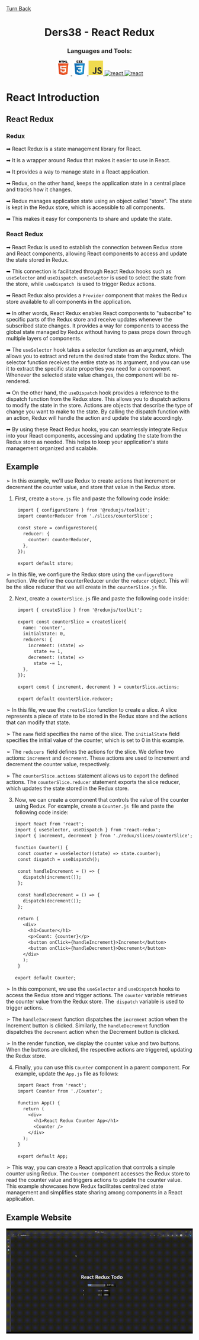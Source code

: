 [Turn Back](../../../)

<h1 align="center">Ders38 - React Redux</h1>

<h3 align="center">Languages and Tools:</h3>
<p align="center"><a href="https://www.w3.org/html/" target="_blank" rel="noreferrer"> <img src="https://raw.githubusercontent.com/devicons/devicon/master/icons/html5/html5-original-wordmark.svg" alt="html5" width="40" height="40"/> </a> <a href="https://www.w3schools.com/css/" target="_blank" rel="noreferrer"> <img src="https://raw.githubusercontent.com/devicons/devicon/master/icons/css3/css3-original-wordmark.svg" alt="css3" width="40" height="40"/> </a> <a href="https://developer.mozilla.org/en-US/docs/Web/JavaScript" target="_blank" rel="noreferrer"> <img src="https://raw.githubusercontent.com/devicons/devicon/master/icons/javascript/javascript-original.svg" alt="javascript" width="40" height="40"/> </a> <a href="https://reactjs.org/" target="_blank"> <img src="https://upload.wikimedia.org/wikipedia/commons/thumb/4/47/React.svg/1200px-React.svg.png" alt="react" width="33" height="35"/> </a> <a href="https://reactjs.org/" target="_blank"> <img src="https://stickykart.com/wp-content/uploads/2020/11/redux-450x450.png" alt="react" width="35" height="35"/> </a> </p>

# React Introduction

## React Redux

### Redux

&#10145; React Redux is a state management library for React.

&#10145; It is a wrapper around Redux that makes it easier to use in React.

&#10145; It provides a way to manage state in a React application.

&#10145; Redux, on the other hand, keeps the application state in a central place and tracks how it changes.

&#10145; Redux manages application state using an object called "store". The state is kept in the Redux store, which is accessible to all components.

&#10145; This makes it easy for components to share and update the state.

### React Redux

&#10145; React Redux is used to establish the connection between Redux store and React components, allowing React components to access and update the state stored in Redux. 

&#10145; This connection is facilitated through React Redux hooks such as ``useSelector`` and ``useDispatch``. ``useSelector`` is used to select the state from the store, while ``useDispatch ``is used to trigger Redux actions.

&#10145; React Redux also provides a ``Provider`` component that makes the Redux store available to all components in the application.

&#10145; In other words, React Redux enables React components to "subscribe" to specific parts of the Redux store and receive updates whenever the subscribed state changes. It provides a way for components to access the global state managed by Redux without having to pass props down through multiple layers of components.

&#10145; The ``useSelector`` hook takes a selector function as an argument, which allows you to extract and return the desired state from the Redux store. The selector function receives the entire state as its argument, and you can use it to extract the specific state properties you need for a component. Whenever the selected state value changes, the component will be re-rendered.

&#10145; On the other hand, the ``useDispatch`` hook provides a reference to the dispatch function from the Redux store. This allows you to dispatch actions to modify the state in the store. Actions are objects that describe the type of change you want to make to the state. By calling the dispatch function with an action, Redux will handle the action and update the state accordingly.

&#10145; By using these React Redux hooks, you can seamlessly integrate Redux into your React components, accessing and updating the state from the Redux store as needed. This helps to keep your application's state management organized and scalable.

## Example

&#10146; In this example, we'll use Redux to create actions that increment or decrement the counter value, and store that value in the Redux store.

1. First, create a ``store.js`` file and paste the following code inside:

        import { configureStore } from '@reduxjs/toolkit';
        import counterReducer from './slices/counterSlice';

        const store = configureStore({
          reducer: {
            counter: counterReducer,
          },
        });

        export default store;

&#10146; In this file, we configure the Redux store using the ``configureStore`` function. We define the counterReducer under the ``reducer`` object. This will be the slice reducer that we will create in the ``counterSlice.js`` file.

2. Next, create a ``counterSlice.js`` file and paste the following code inside:

        import { createSlice } from '@reduxjs/toolkit';

        export const counterSlice = createSlice({
          name: 'counter',
          initialState: 0,
          reducers: {
            increment: (state) =>
              state += 1,
            decrement: (state) => 
              state -= 1,
          },
        });

        export const { increment, decrement } = counterSlice.actions;

        export default counterSlice.reducer;

&#10146; In this file, we use the ``createSlice`` function to create a slice. A slice represents a piece of state to be stored in the Redux store and the actions that can modify that state.

&#10146; The ``name`` field specifies the name of the slice. The ``initialState`` field specifies the initial value of the counter, which is set to 0 in this example.

&#10146; The ``reducers ``field defines the actions for the slice. We define two actions: ``increment`` and ``decrement``. These actions are used to increment and decrement the counter value, respectively.

&#10146; The ``counterSlice.actions`` statement allows us to export the defined actions. The ``counterSlice.reducer`` statement exports the slice reducer, which updates the state stored in the Redux store.

3. Now, we can create a component that controls the value of the counter using Redux. For example, create a ``Counter.js ``file and paste the following code inside:

       import React from 'react';
       import { useSelector, useDispatch } from 'react-redux';
       import { increment, decrement } from './redux/slices/counterSlice';

       function Counter() {
        const counter = useSelector((state) => state.counter);
        const dispatch = useDispatch();

        const handleIncrement = () => {
          dispatch(increment());
        };

        const handleDecrement = () => {
          dispatch(decrement());
        };

        return (
          <div>
            <h1>Counter</h1>
            <p>Count: {counter}</p>
            <button onClick={handleIncrement}>Increment</button>
            <button onClick={handleDecrement}>Decrement</button>
          </div>
          );
        }

       export default Counter;

&#10146; In this component, we use the ``useSelector`` and ``useDispatch`` hooks to access the Redux store and trigger actions. The ``counter`` variable retrieves the counter value from the Redux store. The`` dispatch`` variable is used to trigger actions.

&#10146; The ``handleIncrement`` function dispatches the ``increment`` action when the Increment button is clicked. Similarly, the ``handleDecrement`` function dispatches the ``decrement`` action when the Decrement button is clicked.

&#10146; In the render function, we display the counter value and two buttons. When the buttons are clicked, the respective actions are triggered, updating the Redux store.

4. Finally, you can use this ``Counter`` component in a parent component. For example, update the ``App.js`` file as follows:

        import React from 'react';
        import Counter from './Counter';

        function App() {
          return (
            <div>
              <h1>React Redux Counter App</h1>
              <Counter />
            </div>
          );
        }

        export default App;

&#10146; This way, you can create a React application that controls a simple counter using Redux. The ``Counter ``component accesses the Redux store to read the counter value and triggers actions to update the counter value. This example showcases how Redux facilitates centralized state management and simplifies state sharing among components in a React application.
     


## Example Website

![alt text](https://github.com/waroi/TurkcellFrontend2023/blob/develop/Ogrenciler/SelahattinDemir/Dersler/Ders38/redux-app/src/assets/media.gif)
